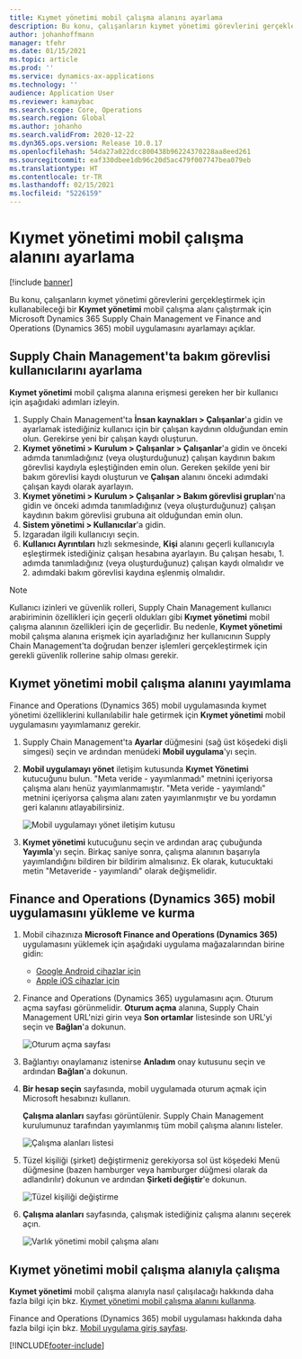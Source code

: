 ```yaml
---
title: Kıymet yönetimi mobil çalışma alanını ayarlama
description: Bu konu, çalışanların kıymet yönetimi görevlerini gerçekleştirmek için kullanabileceği bir Kıymet yönetimi mobil çalışma alanı çalıştırmak için Microsoft Dynamics 365 Supply Chain Management ve Finance and Operations (Dynamics 365) mobil uygulamasını ayarlamayı açıklar.
author: johanhoffmann
manager: tfehr
ms.date: 01/15/2021
ms.topic: article
ms.prod: ''
ms.service: dynamics-ax-applications
ms.technology: ''
audience: Application User
ms.reviewer: kamaybac
ms.search.scope: Core, Operations
ms.search.region: Global
ms.author: johanho
ms.search.validFrom: 2020-12-22
ms.dyn365.ops.version: Release 10.0.17
ms.openlocfilehash: 54da27a022dcc800438b96224370228aa8eed261
ms.sourcegitcommit: eaf330dbee1db96c20d5ac479f007747bea079eb
ms.translationtype: HT
ms.contentlocale: tr-TR
ms.lasthandoff: 02/15/2021
ms.locfileid: "5226159"
---
```

# <a name="set-up-the-asset-management-mobile-workspace"></a>Kıymet yönetimi mobil çalışma alanını ayarlama

[!include [banner](../includes/banner.md)]

Bu konu, çalışanların kıymet yönetimi görevlerini gerçekleştirmek için kullanabileceği bir **Kıymet yönetimi** mobil çalışma alanı çalıştırmak için Microsoft Dynamics 365 Supply Chain Management ve Finance and Operations (Dynamics 365) mobil uygulamasını ayarlamayı açıklar.

## <a name="set-up-maintenance-worker-users-in-supply-chain-management"></a>Supply Chain Management'ta bakım görevlisi kullanıcılarını ayarlama

**Kıymet yönetimi** mobil çalışma alanına erişmesi gereken her bir kullanıcı için aşağıdaki adımları izleyin.

1. Supply Chain Management'ta **İnsan kaynakları \> Çalışanlar**'a gidin ve ayarlamak istediğiniz kullanıcı için bir çalışan kaydının olduğundan emin olun. Gerekirse yeni bir çalışan kaydı oluşturun.
1. **Kıymet yönetimi \> Kurulum \> Çalışanlar \> Çalışanlar**'a gidin ve önceki adımda tanımladığınız (veya oluşturduğunuz) çalışan kaydının bakım görevlisi kaydıyla eşleştiğinden emin olun. Gereken şekilde yeni bir bakım görevlisi kaydı oluşturun ve **Çalışan** alanını önceki adımdaki çalışan kaydı olarak ayarlayın.
1. **Kıymet yönetimi \> Kurulum \> Çalışanlar \> Bakım görevlisi grupları**'na gidin ve önceki adımda tanımladığınız (veya oluşturduğunuz) çalışan kaydının bakım görevlisi grubuna ait olduğundan emin olun.
1. **Sistem yönetimi \> Kullanıcılar**'a gidin.
1. Izgaradan ilgili kullanıcıyı seçin.
1. **Kullanıcı Ayrıntıları** hızlı sekmesinde, **Kişi** alanını geçerli kullanıcıyla eşleştirmek istediğiniz çalışan hesabına ayarlayın. Bu çalışan hesabı, 1. adımda tanımladığınız (veya oluşturduğunuz) çalışan kaydı olmalıdır ve 2. adımdaki bakım görevlisi kaydına eşlenmiş olmalıdır.

> [!NOTE]
> Kullanıcı izinleri ve güvenlik rolleri, Supply Chain Management kullanıcı arabiriminin özellikleri için geçerli oldukları gibi **Kıymet yönetimi** mobil çalışma alanının özellikleri için de geçerlidir. Bu nedenle, **Kıymet yönetimi** mobil çalışma alanına erişmek için ayarladığınız her kullanıcının Supply Chain Management'ta doğrudan benzer işlemleri gerçekleştirmek için gerekli güvenlik rollerine sahip olması gerekir.

## <a name="publish-the-asset-management-mobile-workspace"></a>Kıymet yönetimi mobil çalışma alanını yayımlama

Finance and Operations (Dynamics 365) mobil uygulamasında kıymet yönetimi özelliklerini kullanılabilir hale getirmek için **Kıymet yönetimi** mobil uygulamasını yayımlamanız gerekir.

1. Supply Chain Management'ta **Ayarlar** düğmesini (sağ üst köşedeki dişli simgesi) seçin ve ardından menüdeki **Mobil uygulama**'yı seçin.
1. **Mobil uygulamayı yönet** iletişim kutusunda **Kıymet Yönetimi** kutucuğunu bulun. "Meta veride - yayımlanmadı" metnini içeriyorsa çalışma alanı henüz yayımlanmamıştır. "Meta veride - yayımlandı" metnini içeriyorsa çalışma alanı zaten yayımlanmıştır ve bu yordamın geri kalanını atlayabilirsiniz.

    ![Mobil uygulamayı yönet iletişim kutusu](media/mobile-workspaces.png "Mobil uygulamayı yönet iletişim kutusu")

1. **Kıymet yönetimi** kutucuğunu seçin ve ardından araç çubuğunda **Yayımla**'yı seçin. Birkaç saniye sonra, çalışma alanının başarıyla yayımlandığını bildiren bir bildirim almalısınız. Ek olarak, kutucuktaki metin "Metaveride - yayımlandı" olarak değişmelidir.

## <a name="install-and-set-up-the-finance-and-operations-dynamics-365-mobile-app"></a>Finance and Operations (Dynamics 365) mobil uygulamasını yükleme ve kurma

1. Mobil cihazınıza **Microsoft Finance and Operations (Dynamics 365)** uygulamasını yüklemek için aşağıdaki uygulama mağazalarından birine gidin:

    - [Google Android cihazlar için](https://go.microsoft.com/fwlink/?linkid=850662)
    - [Apple iOS cihazlar için](https://go.microsoft.com/fwlink/?linkid=850663)

1. Finance and Operations (Dynamics 365) uygulamasını açın. Oturum açma sayfası görünmelidir. **Oturum açma** alanına, Supply Chain Management URL'nizi girin veya **Son ortamlar** listesinde son URL'yi seçin ve **Bağlan**'a dokunun.

    ![Oturum açma sayfası](media/mobile-app-sign-in.png "Oturum açma sayfası")

1. Bağlantıyı onaylamanız istenirse **Anladım** onay kutusunu seçin ve ardından **Bağlan**'a dokunun.
1. **Bir hesap seçin** sayfasında, mobil uygulamada oturum açmak için Microsoft hesabınızı kullanın.

    **Çalışma alanları** sayfası görüntülenir. Supply Chain Management kurulumunuz tarafından yayımlanmış tüm mobil çalışma alanını listeler.

    ![Çalışma alanları listesi](media/mobile-app-workspaces.png "Çalışma alanları listesi")

1. Tüzel kişiliği (şirket) değiştirmeniz gerekiyorsa sol üst köşedeki Menü düğmesine (bazen hamburger veya hamburger düğmesi olarak da adlandırılır) dokunun ve ardından **Şirketi değiştir**'e dokunun.

    ![Tüzel kişiliği değiştirme](media/mobile-app-change-comp.png "Tüzel kişiliği değiştirme")

1. **Çalışma alanları** sayfasında, çalışmak istediğiniz çalışma alanını seçerek açın.

    ![Varlık yönetimi mobil çalışma alanı](media/mobile-app-asset-workspace.png "Varlık yönetimi mobil çalışma alanı")

## <a name="work-with-the-asset-management-mobile-workspace"></a>Kıymet yönetimi mobil çalışma alanıyla çalışma

**Kıymet yönetimi** mobil çalışma alanıyla nasıl çalışılacağı hakkında daha fazla bilgi için bkz. [Kıymet yönetimi mobil çalışma alanını kullanma](asset-management-mobile-workspace.md).

Finance and Operations (Dynamics 365) mobil uygulaması hakkında daha fazla bilgi için bkz. [Mobil uygulama giriş sayfası](../../fin-ops-core/dev-itpro/mobile-apps/Mobile-app-home-page.md).


[!INCLUDE[footer-include](../../includes/footer-banner.md)]